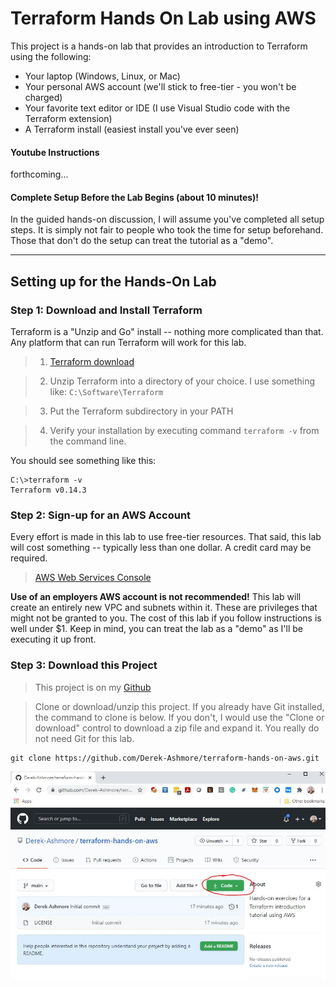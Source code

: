 # Terraform Hands On Lab using AWS

This project is a hands-on lab that provides an introduction to Terraform using
the following:

* Your laptop (Windows, Linux, or Mac)
* Your personal AWS account (we'll stick to free-tier - you won't be charged)
* Your favorite text editor or IDE (I use Visual Studio code with the Terraform extension)
* A Terraform install (easiest install you've ever seen)

#### Youtube Instructions
forthcoming...

#### Complete Setup Before the Lab Begins (about 10 minutes)!
In the guided hands-on discussion, I will assume you've completed all setup steps. It is
simply not fair to people who took the time for setup beforehand. Those that don't do the
setup can treat the tutorial as a "demo".

---
## Setting up for the Hands-On Lab

### Step 1: Download and Install Terraform
Terraform is a "Unzip and Go" install -- nothing more complicated than that. Any platform
that can run Terraform will work for this lab.
> 1. [Terraform download](https://www.terraform.io/downloads.html)

> 2. Unzip Terraform into a directory of your choice. I use something like: ```C:\Software\Terraform```

> 3. Put the Terraform subdirectory in your PATH

> 4. Verify your installation by executing command ```terraform -v``` from the command line.

You should see something like this:
```
C:\>terraform -v
Terraform v0.14.3
```

### Step 2: Sign-up for an AWS Account
Every effort is made in this lab to use free-tier resources. That said, this lab will
cost something -- typically less than one dollar.  A credit card may be required.
> [AWS Web Services Console](https://aws.amazon.com/resources/create-account/)

**Use of an employers AWS account is not recommended!** This lab will create an entirely
new VPC and subnets within it. These are privileges that might not be granted to you. The cost
of this lab if you follow instructions is well under $1. Keep in mind, you can treat the
lab as a "demo" as I'll be executing it up front. 

### Step 3: Download this Project
> This project is on my [Github](https://github.com/Derek-Ashmore/terraform-hands-on-aws)

> Clone or download/unzip this project.
If you already have Git installed, the command to clone is below.  If you don't,
I would use the "Clone or download" control to download a zip file and expand it.
You really do not need Git for this lab.
```
git clone https://github.com/Derek-Ashmore/terraform-hands-on-aws.git
```

![Lab Download Screenshot](lab-download-screenshot.jpg?raw=true)
